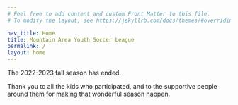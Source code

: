 ```yaml
---
# Feel free to add content and custom Front Matter to this file.
# To modify the layout, see https://jekyllrb.com/docs/themes/#overriding-theme-defaults

nav_title: Home
title: Mountain Area Youth Soccer League
permalink: /
layout: home
---
```


The 2022-2023 fall season has ended.

Thank you to all the kids who participated, and to the supportive people
around them for making that wonderful season happen.
